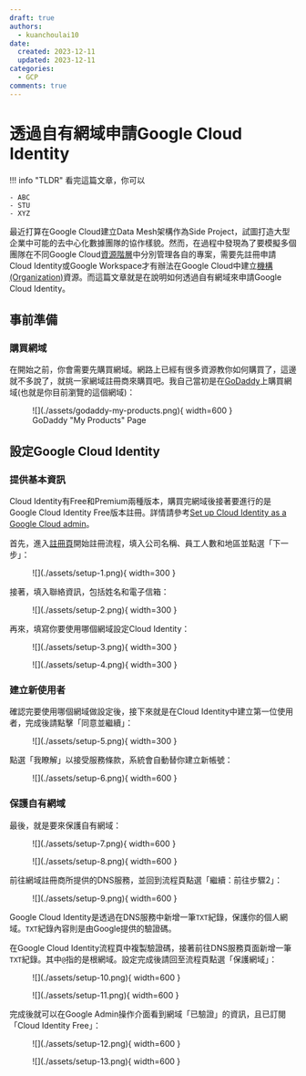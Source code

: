 ```yaml
---
draft: true
authors:
  - kuanchoulai10
date:
  created: 2023-12-11
  updated: 2023-12-11
categories:
  - GCP
comments: true
---
```

# 透過自有網域申請Google Cloud Identity

!!! info "TLDR"
    看完這篇文章，你可以
    
    - ABC
    - STU
    - XYZ

<!-- more -->

最近打算在Google Cloud建立Data Mesh架構作為Side Project，試圖打造大型企業中可能的去中心化數據團隊的協作樣貌。然而，在過程中發現為了要模擬多個團隊在不同Google Cloud[資源階層](https://cloud.google.com/resource-manager/docs/cloud-platform-resource-hierarchy)中分別管理各自的專案，需要先註冊申請Cloud Identity或Google Workspace才有辦法在Google Cloud中建立[機構(Organization)](https://cloud.google.com/resource-manager/docs/creating-managing-organization)資源。而這篇文章就是在說明如何透過自有網域來申請Google Cloud Identity。

## 事前準備

### 購買網域

在開始之前，你會需要先購買網域。網路上已經有很多資源教你如何購買了，這邊就不多說了，就挑一家網域註冊商來購買吧。我自己當初是在[GoDaddy](https://godaddy.com/)上購買網域(也就是你目前瀏覽的這個網域)：

<figure markdown>
  ![](./assets/godaddy-my-products.png){ width=600 }
  <figcaption>GoDaddy "My Products" Page</figcaption>
</figure>

## 設定Google Cloud Identity

### 提供基本資訊

Cloud Identity有Free和Premium兩種版本，購買完網域後接著要進行的是Google Cloud Identity Free版本註冊。詳情請參考[Set up Cloud Identity as a Google Cloud admin]。

首先，進入[註冊頁](https://workspace.google.com/gcpidentity/signup?sku=identitybasic)開始註冊流程，填入公司名稱、員工人數和地區並點選「下一步」：

<figure markdown>
  ![](./assets/setup-1.png){ width=300 }
  <figcaption></figcaption>
</figure>

接著，填入聯絡資訊，包括姓名和電子信箱：

<figure markdown>
  ![](./assets/setup-2.png){ width=300 }
  <figcaption></figcaption>
</figure>

再來，填寫你要使用哪個網域設定Cloud Identity：

<figure markdown>
  ![](./assets/setup-3.png){ width=300 }
  <figcaption></figcaption>
</figure>

<figure markdown>
  ![](./assets/setup-4.png){ width=300 }
  <figcaption></figcaption>
</figure>

### 建立新使用者

確認完要使用哪個網域做設定後，接下來就是在Cloud Identity中建立第一位使用者，完成後請點擊「同意並繼續」：

<figure markdown>
  ![](./assets/setup-5.png){ width=300 }
  <figcaption></figcaption>
</figure>

點選「我瞭解」以接受服務條款，系統會自動替你建立新帳號：

<figure markdown>
  ![](./assets/setup-6.png){ width=600 }
  <figcaption></figcaption>
</figure>

### 保護自有網域

最後，就是要來保護自有網域：

<figure markdown>
  ![](./assets/setup-7.png){ width=600 }
  <figcaption></figcaption>
</figure>

<figure markdown>
  ![](./assets/setup-8.png){ width=600 }
  <figcaption></figcaption>
</figure>

前往網域註冊商所提供的DNS服務，並回到流程頁點選「繼續：前往步驟2」：

<figure markdown>
  ![](./assets/setup-9.png){ width=600 }
  <figcaption></figcaption>
</figure>

Google Cloud Identity是透過在DNS服務中新增一筆`TXT`紀錄，保護你的個人網域。`TXT`紀錄內容則是由Google提供的驗證碼。

在Google Cloud Identity流程頁中複製驗證碼，接著前往DNS服務頁面新增一筆`TXT`紀錄。其中`@`指的是根網域。設定完成後請回至流程頁點選「保護網域」：

<figure markdown>
  ![](./assets/setup-10.png){ width=600 }
  <figcaption></figcaption>
</figure>

<figure markdown>
  ![](./assets/setup-11.png){ width=600 }
  <figcaption></figcaption>
</figure>

完成後就可以在Google Admin操作介面看到網域「已驗證」的資訊，且已訂閱「Cloud Identity Free」：

<figure markdown>
  ![](./assets/setup-12.png){ width=600 }
  <figcaption></figcaption>
</figure>

<figure markdown>
  ![](./assets/setup-13.png){ width=600 }
  <figcaption></figcaption>
</figure>

[Set up email with your domain]: https://support.google.com/cloudidentity/answer/7667994
[Set up Cloud Identity as a Google Cloud admin]: https://cloud.google.com/identity/docs/set-up-cloud-identity-admin